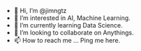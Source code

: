 - 👋 Hi, I’m @jimngtz
- 👀 I’m interested in AI, Machine Learning.
- 🌱 I’m currently learning Data Science.
- 💞️ I’m looking to collaborate on Anythings.
- 📫 How to reach me ... Ping me here.

<!---
jimngtz/jimngtz is a ✨ special ✨ repository because its `README.md` (this file) appears on your GitHub profile.
You can click the Preview link to take a look at your changes.
--->
